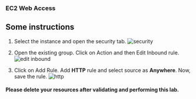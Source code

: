 ### EC2 Web Access

## Some instructions

1.	Select the instance and open the security tab. ![security](https://user-images.githubusercontent.com/84078733/192541070-e0125336-a855-4de9-9841-164a016fadc1.png)

2.	Open the existing group. Click on Action and then Edit Inbound rule. ![edit inbound](https://user-images.githubusercontent.com/84078733/192541619-f270dab3-d763-431f-8cbd-7e71d757b0e4.png)

3.	Click on Add Rule. Add **HTTP** rule and select source as **Anywhere**. Now, save the rule. ![http](https://user-images.githubusercontent.com/84078733/192578071-2ded33e7-8210-4e7c-b289-25a17bd99d06.png)

#### Please delete your resources after validating and performing this lab.

